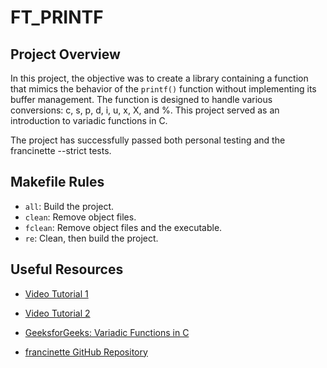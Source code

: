 # FT_PRINTF

## Project Overview

In this project, the objective was to create a library containing a function that mimics the behavior of the `printf()` function without implementing its buffer management. The function is designed to handle various conversions: c, s, p, d, i, u, x, X, and %. This project served as an introduction to variadic functions in C.

The project has successfully passed both personal testing and the francinette --strict tests.

## Makefile Rules

- `all`: Build the project.
- `clean`: Remove object files.
- `fclean`: Remove object files and the executable.
- `re`: Clean, then build the project.

## Useful Resources

- [Video Tutorial 1](https://youtu.be/oDC208zvsdg?si=LJHYueVhxSks4w-q)

- [Video Tutorial 2](https://www.youtube.com/watch?v=byRw36Y3Hjs)

- [GeeksforGeeks: Variadic Functions in C](https://www.geeksforgeeks.org/variadic-functions-in-c/amp/)

- [francinette GitHub Repository](https://github.com/xicodomingues/francinette)